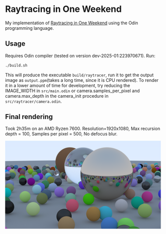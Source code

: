 # Raytracing in One Weekend

My implementation of [Raytracing in One Weekend](https://raytracing.github.io/books/RayTracingInOneWeekend.html) using the Odin programming language.

## Usage

Requires Odin compiler (tested on version dev-2025-01:223970671). Run:
```sh
./build.sh
```
This will produce the executable `build/raytracer`, run it to get the output image as `output.ppm`(takes a long time, since it is CPU rendered). To render it in a lower amount of time for development, try reducing the IMAGE_WIDTH in `src/main.odin` or camera.samples_per_pixel and camera.max_depth in the camera_init procedure in `src/raytracer/camera.odin`.

## Final rendering

Took 2h35m on an AMD Ryzen 7600. Resolution=1920x1080, Max recursion depth = 100, Samples per pixel = 500, No defocus blur.

![Rendering with random spheres](output.png)
